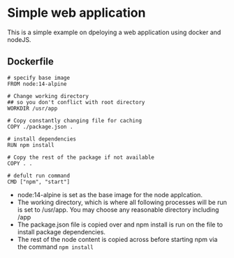 # Simple web application

This is a simple example on dpeloying a web application using docker and nodeJS.

## Dockerfile
```
# specify base image
FROM node:14-alpine

# Change working directory 
## so you don't conflict with root directory
WORKDIR /usr/app

# Copy constantly changing file for caching
COPY ./package.json .

# install dependencies
RUN npm install

# Copy the rest of the package if not available
COPY . .

# defult run command
CMD ["npm", "start"]
```

- node:14-alpine is set as the base image for the node applcation.
- The working directory, which is where all following processes will be run is set to /usr/app. You may choose any reasonable directory including /app
- The package.json file is copied over and npm install is run on the file to install package dependencies.
- The rest of the node content is copied across before starting npm via the command `npm install`